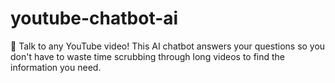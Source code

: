 # youtube-chatbot-ai
🤖 Talk to any YouTube video! This AI chatbot answers your questions so you don't have to waste time scrubbing through long videos to find the information you need.
